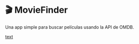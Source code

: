 # 🎬 MovieFinder

Una app simple para buscar películas usando la API de OMDB.

[text](https://dynamic-beignet-5e821f.netlify.app/)